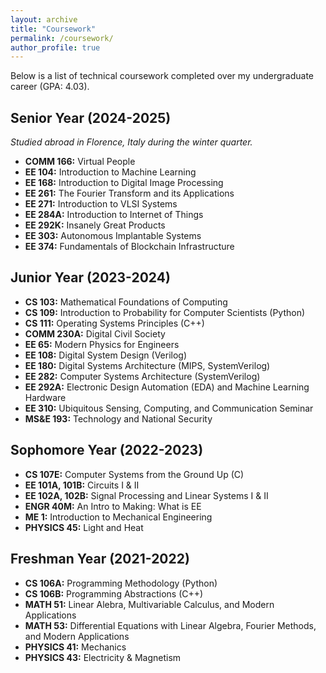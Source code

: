 ```yaml
---
layout: archive
title: "Coursework"
permalink: /coursework/
author_profile: true
---
```


Below is a list of technical coursework completed over my undergraduate career (GPA: 4.03).

## Senior Year (2024-2025)
*Studied abroad in Florence, Italy during the winter quarter.*
- **COMM 166:** Virtual People
- **EE 104:** Introduction to Machine Learning
- **EE 168:** Introduction to Digital Image Processing
- **EE 261:** The Fourier Transform and its Applications
- **EE 271:** Introduction to VLSI Systems
- **EE 284A:** Introduction to Internet of Things
- **EE 292K:** Insanely Great Products
- **EE 303:** Autonomous Implantable Systems
- **EE 374:** Fundamentals of Blockchain Infrastructure

## Junior Year (2023-2024)
- **CS 103:** Mathematical Foundations of Computing
- **CS 109:** Introduction to Probability for Computer Scientists (Python)
- **CS 111:** Operating Systems Principles (C++)
- **COMM 230A:** Digital Civil Society
- **EE 65:** Modern Physics for Engineers
- **EE 108:** Digital System Design (Verilog)
- **EE 180:** Digital Systems Architecture (MIPS, SystemVerilog)
- **EE 282:** Computer Systems Architecture (SystemVerilog)
- **EE 292A:** Electronic Design Automation (EDA) and Machine Learning Hardware
- **EE 310:** Ubiquitous Sensing, Computing, and Communication Seminar
- **MS&E 193:** Technology and National Security

## Sophomore Year (2022-2023)
- **CS 107E:** Computer Systems from the Ground Up (C)
- **EE 101A, 101B:** Circuits I & II
- **EE 102A, 102B:** Signal Processing and Linear Systems I & II
- **ENGR 40M:** An Intro to Making: What is EE
- **ME 1:** Introduction to Mechanical Engineering
- **PHYSICS 45:** Light and Heat

## Freshman Year (2021-2022)
- **CS 106A:** Programming Methodology (Python)
- **CS 106B:** Programming Abstractions (C++)
- **MATH 51:** Linear Alebra, Multivariable Calculus, and Modern Applications
- **MATH 53:** Differential Equations with Linear Algebra, Fourier Methods, and Modern Applications
- **PHYSICS 41:** Mechanics
- **PHYSICS 43:** Electricity & Magnetism
